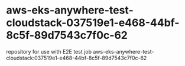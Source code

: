# aws-eks-anywhere-test-cloudstack-037519e1-e468-44bf-8c5f-89d7543c7f0c-62
repository for use with E2E test job aws-eks-anywhere-test-cloudstack:037519e1-e468-44bf-8c5f-89d7543c7f0c-62
